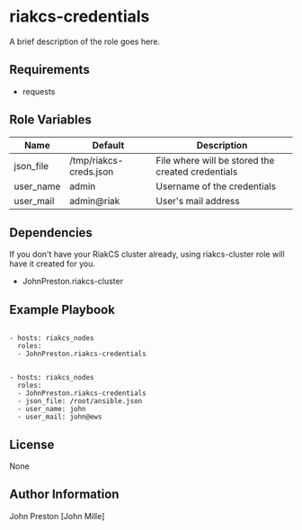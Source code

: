 riakcs-credentials
==================

A brief description of the role goes here.

Requirements
------------

- requests

Role Variables
--------------

| Name | Default | Description
|--- |--- |---
| json_file | /tmp/riakcs-creds.json | File where will be stored the created credentials
| user_name | admin | Username of the credentials
| user_mail | admin@riak | User's mail address


Dependencies
------------

If you don't have your RiakCS cluster already, using riakcs-cluster role will have it created for you.

- JohnPreston.riakcs-cluster

Example Playbook
----------------

```

- hosts: riakcs_nodes
  roles:
  - JohnPreston.riakcs-credentials

```

```

- hosts: riakcs_nodes
  roles:
  - JohnPreston.riakcs-credentials
  - json_file: /root/ansible.json
  - user_name: john
  - user_mail: john@ews

```


License
-------

None

Author Information
------------------

John Preston [John Mille]

